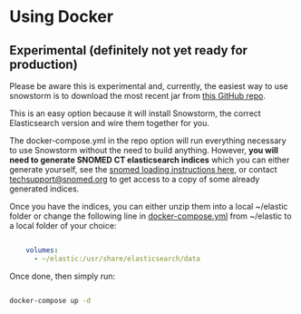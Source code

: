 # Using Docker

## Experimental (definitely not yet ready for production)

Please be aware this is experimental and, currently, the easiest way to use snowstorm is to download the most recent jar from [this GitHub repo](https://github.com/IHTSDO/snowstorm/releases).

This is an easy option because it will install Snowstorm, the correct Elasticsearch version and wire them together for you.

The docker-compose.yml in the repo option will run everything necessary to use Snowstorm without the need to build anything. However, **you will need to generate SNOMED CT elasticsearch indices** which you can either generate yourself, see the [snomed loading instructions here](docs/loading-snomed.md), or contact [techsupport@snomed.org](mailto::techsupport@snomed.org) to get access to a copy of some already generated indices.

Once you have the indices, you can either unzip them into a local ~/elastic folder or change the following line in [docker-compose.yml](docker-compose.yml) from ~/elastic to a local folder of your choice:

```yml

    volumes:
      - ~/elastic:/usr/share/elasticsearch/data

```

Once done, then simply run:

```bash

docker-compose up -d

```
